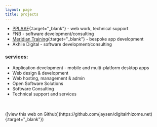 ```yaml
---
layout: page
title: projects
---
```


- [PPLAAF](http://pplaaf.org){:target="_blank"} - web work, technical support
- FNB - software development/consulting
- [Meridian Training](http://liminelegalapps.co.za/){:target="_blank"} - bespoke app development
- Akhile Digital - software development/consulting

### services:
- Application development - mobile and multi-platform desktop apps
- Web design & development 
- Web hosting, management & admin
- Open Software Solutions
- Software Consulting
- Technical support and services


<br/>
<br/>
([view this web on Github](https://github.com/jaysen/digitalrhizome.net){:target="_blank"})